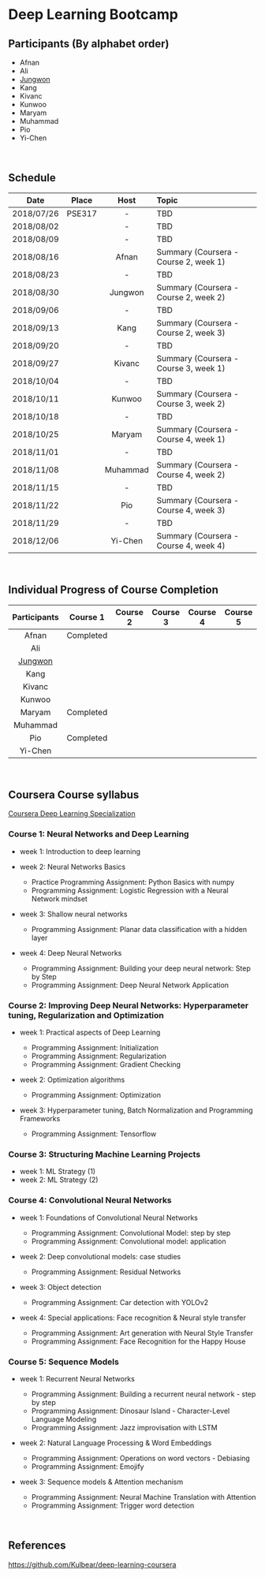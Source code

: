 # Deep Learning Bootcamp


## Participants (By alphabet order)
- Afnan
- Ali
- [Jungwon](https://github.com/jungwonkang/study_coursera_deep_learning/)
- Kang
- Kivanc
- Kunwoo
- Maryam
- Muhammad
- Pio
- Yi-Chen
<br/>


## Schedule
| Date       | Place      | Host           | Topic                                 |
|:----------:|:----------:|:--------------:|:--------------------------------------|
| 2018/07/26 | PSE317     | -              | TBD                                   |
| 2018/08/02 |            | -              | TBD                                   |
| 2018/08/09 |            | -              | TBD                                   |
| 2018/08/16 |            | Afnan          | Summary (Coursera - Course 2, week 1) |
| 2018/08/23 |            | -              | TBD                                   |
| 2018/08/30 |            | Jungwon        | Summary (Coursera - Course 2, week 2) |
| 2018/09/06 |            | -              | TBD                                   |
| 2018/09/13 |            | Kang           | Summary (Coursera - Course 2, week 3) |
| 2018/09/20 |            | -              | TBD                                   |
| 2018/09/27 |            | Kivanc         | Summary (Coursera - Course 3, week 1) |
| 2018/10/04 |            | -              | TBD                                   |
| 2018/10/11 |            | Kunwoo         | Summary (Coursera - Course 3, week 2) |
| 2018/10/18 |            | -              | TBD                                   |
| 2018/10/25 |            | Maryam         | Summary (Coursera - Course 4, week 1) |
| 2018/11/01 |            | -              | TBD                                   |
| 2018/11/08 |            | Muhammad       | Summary (Coursera - Course 4, week 2) |
| 2018/11/15 |            | -              | TBD                                   |
| 2018/11/22 |            | Pio            | Summary (Coursera - Course 4, week 3) |
| 2018/11/29 |            | -              | TBD                                   |
| 2018/12/06 |            | Yi-Chen        | Summary (Coursera - Course 4, week 4) |
<br/>


## Individual Progress of Course Completion
| Participants                                                             | Course 1  | Course 2  | Course 3  | Course 4  | Course 5  |
|:------------------------------------------------------------------------:|:---------:|:---------:|:---------:|:---------:|:---------:|
| Afnan                                                                    | Completed |           |           |           |           |
| Ali                                                                      |           |           |           |           |           |
| [Jungwon](https://github.com/jungwonkang/study_coursera_deep_learning/)  |           |           |           |           |           |
| Kang                                                                     |           |           |           |           |           |
| Kivanc                                                                   |           |           |           |           |           |
| Kunwoo                                                                   |           |           |           |           |           |
| Maryam                                                                   | Completed |           |           |           |           |
| Muhammad                                                                 |           |           |           |           |           |
| Pio                                                                      | Completed |           |           |           |           |
| Yi-Chen                                                                  |           |           |           |           |           |
<br/>


## Coursera Course syllabus
[Coursera Deep Learning Specialization](https://www.coursera.org/specializations/deep-learning)

### Course 1: Neural Networks and Deep Learning
- week 1: Introduction to deep learning
- week 2: Neural Networks Basics
  - Practice Programming Assignment: Python Basics with numpy
  - Programming Assignment: Logistic Regression with a Neural Network mindset
    
- week 3: Shallow neural networks
  - Programming Assignment: Planar data classification with a hidden layer

- week 4: Deep Neural Networks
  - Programming Assignment: Building your deep neural network: Step by Step
  - Programming Assignment: Deep Neural Network Application

### Course 2: Improving Deep Neural Networks: Hyperparameter tuning, Regularization and Optimization
- week 1: Practical aspects of Deep Learning
  - Programming Assignment: Initialization
  - Programming Assignment: Regularization
  - Programming Assignment: Gradient Checking

- week 2: Optimization algorithms
  - Programming Assignment: Optimization

- week 3: Hyperparameter tuning, Batch Normalization and Programming Frameworks
  - Programming Assignment: Tensorflow

### Course 3: Structuring Machine Learning Projects
- week 1: ML Strategy (1)
- week 2: ML Strategy (2)

### Course 4: Convolutional Neural Networks
- week 1: Foundations of Convolutional Neural Networks
  - Programming Assignment: Convolutional Model: step by step
  - Programming Assignment: Convolutional model: application

- week 2: Deep convolutional models: case studies
  - Programming Assignment: Residual Networks

- week 3: Object detection
  - Programming Assignment: Car detection with YOLOv2

- week 4: Special applications: Face recognition & Neural style transfer
  - Programming Assignment: Art generation with Neural Style Transfer
  - Programming Assignment: Face Recognition for the Happy House

### Course 5: Sequence Models
- week 1: Recurrent Neural Networks
  - Programming Assignment: Building a recurrent neural network - step by step
  - Programming Assignment: Dinosaur Island - Character-Level Language Modeling
  - Programming Assignment: Jazz improvisation with LSTM

- week 2: Natural Language Processing & Word Embeddings
  - Programming Assignment: Operations on word vectors - Debiasing
  - Programming Assignment: Emojify

- week 3: Sequence models & Attention mechanism
  - Programming Assignment: Neural Machine Translation with Attention
  - Programming Assignment: Trigger word detection
<br/>

## References
https://github.com/Kulbear/deep-learning-coursera

